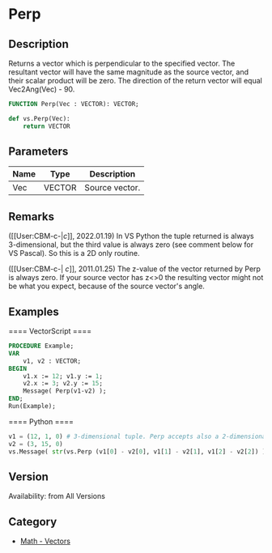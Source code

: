 # Perp

## Description
Returns a vector which is perpendicular to the specified vector. The resultant vector will have the same magnitude as the source vector, and their scalar product will be zero. The direction of the return vector will equal Vec2Ang(Vec) - 90.

```pascal
FUNCTION Perp(Vec : VECTOR): VECTOR;
```

```python
def vs.Perp(Vec):
    return VECTOR
```

## Parameters
|Name|Type|Description|
|---|---|---|
|Vec|VECTOR|Source vector.|

## Remarks
([[User:CBM-c-|_c_]], 2022.01.19) In VS Python the tuple returned is always 3-dimensional, but the third value is always zero (see comment below for VS Pascal). So this is a 2D only routine.

([[User:CBM-c-| _c_]], 2011.01.25) The z-value of the vector returned by Perp is always zero. If your source vector has z<>0 the resulting vector might not be what you expect, because of the source vector's angle.

## Examples
==== VectorScript ====
```pascal
PROCEDURE Example;
VAR
    v1, v2 : VECTOR;
BEGIN
    v1.x := 12; v1.y := 1;
    v2.x := 3; v2.y := 15;
    Message( Perp(v1-v2) );
END;
Run(Example);
```
==== Python ====
```python
v1 = (12, 1, 0) # 3-dimensional tuple. Perp accepts also a 2-dimensional tuple
v2 = (3, 15, 0)
vs.Message( str(vs.Perp (v1[0] - v2[0], v1[1] - v2[1], v1[2] - v2[2]) )) )
```

## Version
Availability: from All Versions

## Category
* [Math - Vectors](../Categories/Math%20-%20Vectors.md)
